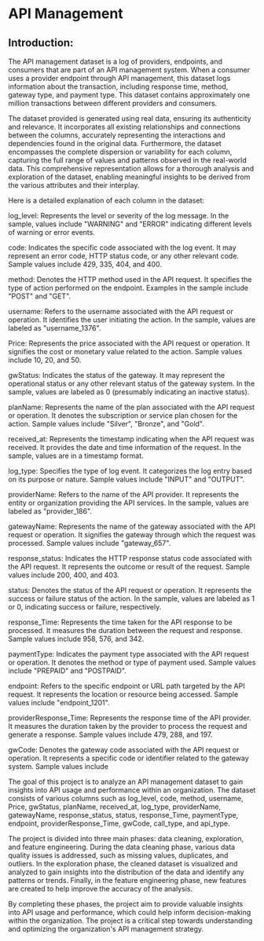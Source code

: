 # API Management 

## Introduction:
The API management dataset is a log of providers, endpoints, and consumers that are part of an API management system. When a consumer uses a provider endpoint through API management, this dataset logs information about the transaction, including response time, method, gateway type, and payment type. This dataset contains approximately one million transactions between different providers and consumers.

The dataset provided is generated using real data, ensuring its authenticity and relevance. It incorporates all existing relationships and connections between the columns, accurately representing the interactions and dependencies found in the original data. Furthermore, the dataset encompasses the complete dispersion or variability for each column, capturing the full range of values and patterns observed in the real-world data. This comprehensive representation allows for a thorough analysis and exploration of the dataset, enabling meaningful insights to be derived from the various attributes and their interplay.

Here is a detailed explanation of each column in the dataset:

log_level: Represents the level or severity of the log message. In the sample, values include "WARNING" and "ERROR" indicating different levels of warning or error events.

code: Indicates the specific code associated with the log event. It may represent an error code, HTTP status code, or any other relevant code. Sample values include 429, 335, 404, and 400.

method: Denotes the HTTP method used in the API request. It specifies the type of action performed on the endpoint. Examples in the sample include "POST" and "GET".

username: Refers to the username associated with the API request or operation. It identifies the user initiating the action. In the sample, values are labeled as "username_1376".

Price: Represents the price associated with the API request or operation. It signifies the cost or monetary value related to the action. Sample values include 10, 20, and 50.

gwStatus: Indicates the status of the gateway. It may represent the operational status or any other relevant status of the gateway system. In the sample, values are labeled as 0 (presumably indicating an inactive status).

planName: Represents the name of the plan associated with the API request or operation. It denotes the subscription or service plan chosen for the action. Sample values include "Silver", "Bronze", and "Gold".

received_at: Represents the timestamp indicating when the API request was received. It provides the date and time information of the request. In the sample, values are in a timestamp format.

log_type: Specifies the type of log event. It categorizes the log entry based on its purpose or nature. Sample values include "INPUT" and "OUTPUT".

providerName: Refers to the name of the API provider. It represents the entity or organization providing the API services. In the sample, values are labeled as "provider_186".

gatewayName: Represents the name of the gateway associated with the API request or operation. It signifies the gateway through which the request was processed. Sample values include "gateway_657".

response_status: Indicates the HTTP response status code associated with the API request. It represents the outcome or result of the request. Sample values include 200, 400, and 403.

status: Denotes the status of the API request or operation. It represents the success or failure status of the action. In the sample, values are labeled as 1 or 0, indicating success or failure, respectively.

response_Time: Represents the time taken for the API response to be processed. It measures the duration between the request and response. Sample values include 958, 576, and 342.

paymentType: Indicates the payment type associated with the API request or operation. It denotes the method or type of payment used. Sample values include "PREPAID" and "POSTPAID".

endpoint: Refers to the specific endpoint or URL path targeted by the API request. It represents the location or resource being accessed. Sample values include "endpoint_1201".

providerResponse_Time: Represents the response time of the API provider. It measures the duration taken by the provider to process the request and generate a response. Sample values include 479, 288, and 197.

gwCode: Denotes the gateway code associated with the API request or operation. It represents a specific code or identifier related to the gateway system. Sample values include

The goal of this project is to analyze an API management dataset to gain insights into API usage and performance within an organization. The dataset consists of various columns such as log_level, code, method, username, Price, gwStatus, planName, received_at, log_type, providerName, gatewayName, response_status, status, response_Time, paymentType, endpoint, providerResponse_Time, gwCode, call_type, and api_type.

The project is divided into three main phases: data cleaning, exploration, and feature engineering. During the data cleaning phase, various data quality issues is addressed, such as missing values, duplicates, and outliers. In the exploration phase, the cleaned dataset is visualized and analyzed to gain insights into the distribution of the data and identify any patterns or trends. Finally, in the feature engineering phase, new features are created to help improve the accuracy of the analysis.

By completing these phases, the project aim to provide valuable insights into API usage and performance, which could help inform decision-making within the organization. The project is a critical step towards understanding and optimizing the organization's API management strategy.
